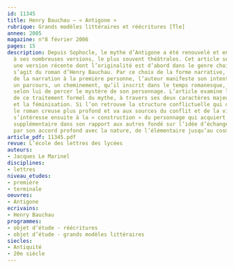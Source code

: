 ```yaml
---
id: 11345
title: Henry Bauchau – « Antigone »
rubrique: Grands modèles littéraires et réécritures [Tle]
annee: 2005
magazine: n°8 février 2006
pages: 15
description: Depuis Sophocle, le mythe d’Antigone a été renouvelé et enrichi grâce
  à ses nombreuses versions, le plus souvent théâtrales. Cet article se propose d’étudier
  une version récente dont l’originalité est d’abord dans le genre choisi, puisqu’il
  s’agit du roman d’Henry Bauchau. Par ce choix de la forme narrative, et plus précisément
  de la narration à la première personne, l’auteur manifeste son intention de retracer
  un parcours, un cheminement, qu’il inscrit dans le temps romanesque, seul moyen
  selon lui de percer le mystère de son personnage. L’article examine les conséquences
  de ce traitement formel du mythe, à travers ses deux caractères majeurs, l’intériorisation
  et la féminisation. Si l’on retrouve la structure conflictuelle qui définit la tragédie,
  le roman creuse plus profond et va aux sources du conflit et de la violence. L’article
  s’intéresse ensuite à la « construction » du personnage qui acquiert une dimension
  supplémentaire dans son rapport aux autres fondé sur l’idée d’échange, ainsi que
  par son accord profond avec la nature, de l’élémentaire jusqu’au cosmique.
article_pdf: 11345.pdf
revue: L’école des lettres des lycées
auteurs:
- Jacques Le Marinel
disciplines:
- lettres
niveau_etudes:
- première
- terminale
oeuvres:
- Antigone
ecrivains:
- Henry Bauchau
programmes:
- objet d’étude - réécritures
- objet d’étude - grands modèles littéraires
siecles:
- Antiquité
- 20e siècle
---
```

